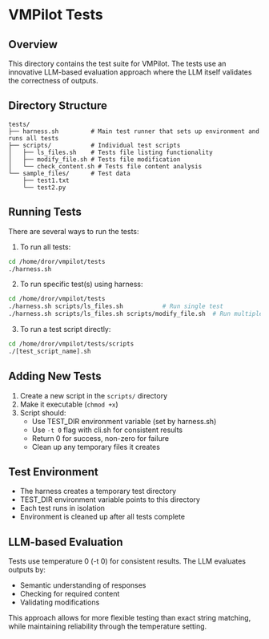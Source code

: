 # VMPilot Tests

## Overview
This directory contains the test suite for VMPilot. The tests use an innovative LLM-based evaluation approach where the LLM itself validates the correctness of outputs.

## Directory Structure
```
tests/
├── harness.sh         # Main test runner that sets up environment and runs all tests
├── scripts/           # Individual test scripts
│   ├── ls_files.sh    # Tests file listing functionality
│   ├── modify_file.sh # Tests file modification
│   └── check_content.sh # Tests file content analysis
└── sample_files/      # Test data
    ├── test1.txt
    └── test2.py
```

## Running Tests

There are several ways to run the tests:

1. To run all tests:
```bash
cd /home/dror/vmpilot/tests
./harness.sh
```

2. To run specific test(s) using harness:
```bash
cd /home/dror/vmpilot/tests
./harness.sh scripts/ls_files.sh           # Run single test
./harness.sh scripts/ls_files.sh scripts/modify_file.sh  # Run multiple tests
```

3. To run a test script directly:
```bash
cd /home/dror/vmpilot/tests/scripts
./[test_script_name].sh
```

## Adding New Tests
1. Create a new script in the `scripts/` directory
2. Make it executable (`chmod +x`)
3. Script should:
   - Use TEST_DIR environment variable (set by harness.sh)
   - Use `-t 0` flag with cli.sh for consistent results
   - Return 0 for success, non-zero for failure
   - Clean up any temporary files it creates

## Test Environment
- The harness creates a temporary test directory
- TEST_DIR environment variable points to this directory
- Each test runs in isolation
- Environment is cleaned up after all tests complete

## LLM-based Evaluation
Tests use temperature 0 (-t 0) for consistent results. The LLM evaluates outputs by:
- Semantic understanding of responses
- Checking for required content
- Validating modifications

This approach allows for more flexible testing than exact string matching, while maintaining reliability through the temperature setting.
